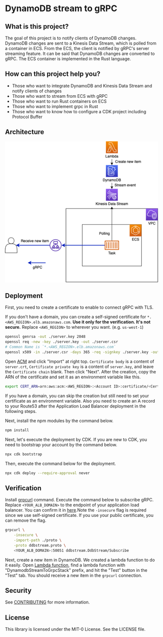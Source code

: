 # DynamoDB stream to gRPC

## What is this project?

The goal of this project is to notify clients of DynamoDB changes.
DynamoDB changes are sent to a Kinesis Data Stream, which is polled from a container in ECS.
From the ECS, the client is notified by gRPC's server streaming feature.
It can be said that DynamoDB changes are converted to gRPC.
The ECS container is implemented in the Rust language.

## How can this project help you?
- Those who want to integrate DynamoDB and Kinesis Data Stream and notify clients of changes
- Those who want to stream from ECS with gRPC
- Those who want to run Rust containers on ECS
- Those who want to implement grpc in Rust
- Those who want to know how to configure a CDK project including Protocol Buffer

## Architecture
![](/imgs/dynamodb-stream-to-grpc.png)

## Deployment

First, you need to create a certificate to enable to connect gRPC with TLS.

If you don't have a domain, you can create a self-signed certificate for `*.<AWS_REGION>.elb.amazonaws.com`. **Use it only for the verification. It's not secure.** Replace `<AWS_REGION>` to wherever you want. (e.g. `us-west-1`)
```bash
openssl genrsa -out ./server.key 2048
openssl req -new -key ./server.key -out ./server.csr
# Common Name is `*.<AWS_REGION>.elb.amazonaws.com`
openssl x509 -in ./server.csr -days 365 -req -signkey ./server.key -out ./server.crt
```

Open [ACM](https://console.aws.amazon.com/acm/home#/certificates/list) and click "Import" at right top. `Certificate body` is a content of `server.crt`, `Certificate private key` is a content of `server.key`, and leave the `Certificate chain` blank. Then click "Next". After the creation, copy the ARN of the certificate and set it as an environment variable like this.
```bash
export CERT_ARN=arn:aws:acm:<AWS_REGION>:<Account ID>:certificate/<Cert ID>
```

If you have a domain, you can skip the creation but still need to set your certificate as an environment variable. Also you need to create an A record to your Route53 after the Application Load Balancer deployment in the following steps.

Next, install the npm modules by the command below.
```bash
npm install
```

Next, let's execute the deployment by CDK. If you are new to CDK, you need to bootstrap your account by the command below.
```bash
npx cdk bootstrap
```

Then, execute the command below for the deployment.
```bash
npx cdk deploy --require-approval never
```

## Verification

Install [grpcurl](https://github.com/fullstorydev/grpcurl) command. Execute the command below to subscribe gRPC. Replace `<YOUR_ALB_DOMAIN>` to the endpoint of your application load balancer. You can confirm it in [here](https://console.aws.amazon.com/ec2/v2/home#LoadBalancers:sort=loadBalancerName).Note the `-insecure` flag is required since we use self-signed certificate. If you use your public certificate, you can remove the flag.
```bash
grpcurl \
    -insecure \
    -import-path ./proto \
    -proto ddbstream.proto \
    <YOUR_ALB_DOMAIN>:50051 ddbstream.DdbStream/Subscribe
```

Next, create a new item in DynamoDB. We created a lambda function to do it easily. Open [Lambda function](https://console.aws.amazon.com/lambda/home#/functions), find a lambda function with "DynamodbStreamToGrpcStack" prefix, and hit the "Test" button in the "Test" tab. You should receive a new item in the `grpcurl` connection.

## Security

See [CONTRIBUTING](CONTRIBUTING.md#security-issue-notifications) for more information.

## License

This library is licensed under the MIT-0 License. See the LICENSE file.
